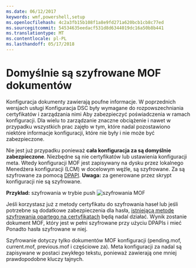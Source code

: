```yaml
---
ms.date: 06/12/2017
keywords: wmf,powershell,setup
ms.openlocfilehash: 4c2a3fb15b108f1a8e9fd271a620bcb1cb8c77ed
ms.sourcegitcommit: 54534635eedacf531d8d6344019dc16a50b8b441
ms.translationtype: MT
ms.contentlocale: pl-PL
ms.lasthandoff: 05/17/2018
---
```

# <a name="mof-documents-are-encrypted-by-default"></a>Domyślnie są szyfrowane MOF dokumentów

Konfiguracja dokumenty zawierają poufne informacje. W poprzednich wersjach usługi Konfiguracja DSC były wymagane do rozpowszechniania certyfikatów i zarządzania nimi Aby zabezpieczyć poświadczenia w ramach konfiguracji. Dla wielu to zarządzanie znaczne obciążenie i nawet w przypadku wszystkich prac zajęło w tym, które nadal pozostawiono niektóre informacje konfiguracji, które nie były i nie może być zabezpieczone.

Nie jest już przypadku ponieważ **cała konfiguracja za są domyślnie zabezpieczone**. Niezbędne są nie certyfikatów lub ustawienia konfiguracji meta. Wtedy konfiguracji MOF jest zapisywany na dysku przez lokalnego Menedżera konfiguracji (LCM) w docelowym węźle, są szyfrowane. Za są szyfrowane za pomocą [DPAPI](https://msdn.microsoft.com/library/ms995355.aspx). **Uwaga:** za generowane przez skrypt konfiguracji nie są szyfrowane.

**Przykład:** szyfrowania w trybie push ![szyfrowania MOF](../images/MOF_Encryption.jpg)

Jeśli korzystasz już z metody certyfikatu do szyfrowania haseł lub jeśli potrzebne są dodatkowe zabezpieczenia dla hasła, [istniejącą metodę szyfrowania opartego na certyfikatach](https://msdn.microsoft.com/powershell/dsc/securemof) będą nadal działać. Wynik zostanie dokument MOF, który jest w pełni szyfrowane przy użyciu DPAPIs i mieć Ponadto hasła szyfrowane w niej.

Szyfrowanie dotyczy tylko dokumentów MOF konfiguracji (pending.mof, current.mof, previous.mof i częściowe za). Meta konfiguracji za nadal są zapisywane w postaci zwykłego tekstu, ponieważ zawierają one mniej prawdopodobne kluczy tajnych.
